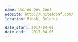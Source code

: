 ```yaml
---
name: United Dev Conf
website: http://unitedconf.com/
location: Minsk, Belarus

date_start: 2017-04-06
date_end:   2017-04-07
---
```


